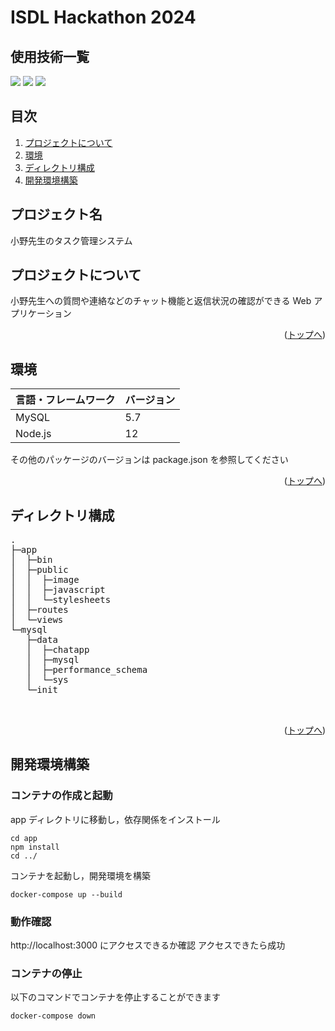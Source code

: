 # ISDL Hackathon 2024

<div id="top"></div>

## 使用技術一覧

<!-- シールド一覧 -->
<!-- 該当するプロジェクトの中から任意のものを選ぶ-->
<p style="display: inline">
  <!-- フロントエンドのフレームワーク一覧 -->
  <img src="https://img.shields.io/badge/-Node.js-000000.svg?logo=node.js&style=for-the-badge">

  <!-- ミドルウェア一覧 -->
  <img src="https://img.shields.io/badge/-MySQL-4479A1.svg?logo=mysql&style=for-the-badge&logoColor=white">
 
  <!-- インフラ一覧 -->
  <img src="https://img.shields.io/badge/-Docker-1488C6.svg?logo=docker&style=for-the-badge">
</p>

## 目次

1. [プロジェクトについて](#プロジェクトについて)
2. [環境](#環境)
3. [ディレクトリ構成](#ディレクトリ構成)
4. [開発環境構築](#開発環境構築)

<!-- プロジェクト名を記載 -->

## プロジェクト名

小野先生のタスク管理システム

<!-- プロジェクトについて -->

## プロジェクトについて

小野先生への質問や連絡などのチャット機能と返信状況の確認ができる Web アプリケーション

<!-- プロジェクトの概要を記載 -->

<p align="right">(<a href="#top">トップへ</a>)</p>

## 環境

<!-- 言語、フレームワーク、ミドルウェア、インフラの一覧とバージョンを記載 -->

| 言語・フレームワーク | バージョン |
| -------------------- | ---------- |
| MySQL                | 5.7        |
| Node.js              | 12         |

その他のパッケージのバージョンは package.json を参照してください

<p align="right">(<a href="#top">トップへ</a>)</p>

## ディレクトリ構成

<!-- Treeコマンドを使ってディレクトリ構成を記載 -->

<pre>
.
├─app
│  ├─bin
│  ├─public
│  │  ├─image
│  │  ├─javascript
│  │  └─stylesheets
│  ├─routes
│  └─views
└─mysql
   ├─data
   │  ├─chatapp
   │  ├─mysql
   │  ├─performance_schema
   │  └─sys
   └─init

    
</pre>

<p align="right">(<a href="#top">トップへ</a>)</p>

## 開発環境構築

<!-- コンテナの作成方法、パッケージのインストール方法など、開発環境構築に必要な情報を記載 -->

### コンテナの作成と起動

<!--
.env ファイルを以下の環境変数例と[環境変数の一覧](#環境変数の一覧)を元に作成

.env
MYSQL_ROOT_PASSWORD=root
MYSQL_DATABASE=django-db
MYSQL_USER=django
MYSQL_PASSWORD=django
MYSQL_HOST=db
MYSQL_PORT=3306
SECRET_KEY=django
DJANGO_SETTINGS_MODULE=project.settings.local

.env ファイルを作成後、以下のコマンドで開発環境を構築
-->

app ディレクトリに移動し，依存関係をインストール

```
cd app
npm install
cd ../
```

コンテナを起動し，開発環境を構築

```
docker-compose up --build
```

### 動作確認

http://localhost:3000 にアクセスできるか確認
アクセスできたら成功

### コンテナの停止

以下のコマンドでコンテナを停止することができます

```
docker-compose down
```
